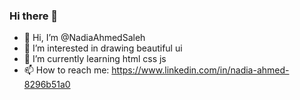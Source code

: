 ### Hi there 👋

- 👋 Hi, I’m @NadiaAhmedSaleh
- 👀 I’m interested in drawing beautiful ui
- 🌱 I’m currently learning html css js
- 📫 How to reach me: https://www.linkedin.com/in/nadia-ahmed-8296b51a0

